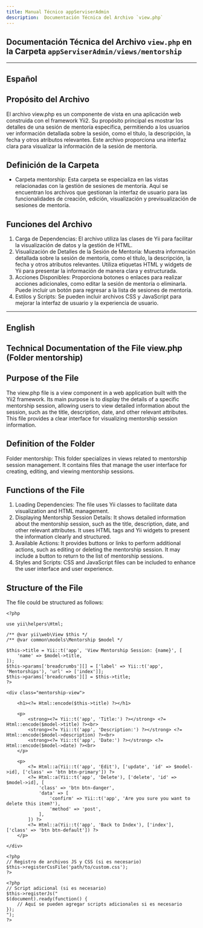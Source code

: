 ```yaml
---
title: Manual Técnico appServiserAdmin
description:  Documentación Técnica del Archivo `view.php`
---
```


## Documentación Técnica del Archivo `view.php` en la Carpeta `appServiserAdmin/views/mentorship`

---

## Español

## Propósito del Archivo
El archivo view.php es un componente de vista en una aplicación web construida con el framework Yii2. Su propósito principal es mostrar los detalles de una sesión de mentoría específica, permitiendo a los usuarios ver información detallada sobre la sesión, como el título, la descripción, la fecha y otros atributos relevantes. Este archivo proporciona una interfaz clara para visualizar la información de la sesión de mentoría.

## Definición de la Carpeta
- Carpeta mentorship: Esta carpeta se especializa en las vistas relacionadas con la gestión de sesiones de mentoría. Aquí se encuentran los archivos que gestionan la interfaz de usuario para las funcionalidades de creación, edición, visualización y previsualización de sesiones de mentoría.

## Funciones del Archivo
1. Carga de Dependencias: El archivo utiliza las clases de Yii para facilitar la visualización de datos y la gestión de HTML.
2. Visualización de Detalles de la Sesión de Mentoría:
Muestra información detallada sobre la sesión de mentoría, como el título, la descripción, la fecha y otros atributos relevantes.
Utiliza etiquetas HTML y widgets de Yii para presentar la información de manera clara y estructurada.
3. Acciones Disponibles:
Proporciona botones o enlaces para realizar acciones adicionales, como editar la sesión de mentoría o eliminarla.
Puede incluir un botón para regresar a la lista de sesiones de mentoría.
4. Estilos y Scripts:
Se pueden incluir archivos CSS y JavaScript para mejorar la interfaz de usuario y la experiencia de usuario.

---

## English

## Technical Documentation of the File view.php (Folder mentorship)

## Purpose of the File
The view.php file is a view component in a web application built with the Yii2 framework. Its main purpose is to display the details of a specific mentorship session, allowing users to view detailed information about the session, such as the title, description, date, and other relevant attributes. This file provides a clear interface for visualizing mentorship session information.

## Definition of the Folder
Folder mentorship: This folder specializes in views related to mentorship session management. It contains files that manage the user interface for creating, editing, and viewing mentorship sessions.

## Functions of the File
1. Loading Dependencies: The file uses Yii classes to facilitate data visualization and HTML management.
2. Displaying Mentorship Session Details:
It shows detailed information about the mentorship session, such as the title, description, date, and other relevant attributes.
It uses HTML tags and Yii widgets to present the information clearly and structured.
3. Available Actions:
It provides buttons or links to perform additional actions, such as editing or deleting the mentorship session.
It may include a button to return to the list of mentorship sessions.
4. Styles and Scripts:
CSS and JavaScript files can be included to enhance the user interface and user experience.

## Structure of the File
The file could be structured as follows:

```
<?php

use yii\helpers\Html;

/** @var yii\web\View $this */
/** @var common\models\Mentorship $model */

$this->title = Yii::t('app', 'View Mentorship Session: {name}', [
    'name' => $model->title,
]);
$this->params['breadcrumbs'][] = ['label' => Yii::t('app', 'Mentorships'), 'url' => ['index']];
$this->params['breadcrumbs'][] = $this->title;
?>

<div class="mentorship-view">

    <h1><?= Html::encode($this->title) ?></h1>

    <p>
        <strong><?= Yii::t('app', 'Title:') ?></strong> <?= Html::encode($model->title) ?><br>
        <strong><?= Yii::t('app', 'Description:') ?></strong> <?= Html::encode($model->description) ?><br>
        <strong><?= Yii::t('app', 'Date:') ?></strong> <?= Html::encode($model->date) ?><br>
    </p>

    <p>
        <?= Html::a(Yii::t('app', 'Edit'), ['update', 'id' => $model->id], ['class' => 'btn btn-primary']) ?>
        <?= Html::a(Yii::t('app', 'Delete'), ['delete', 'id' => $model->id], [
            'class' => 'btn btn-danger',
            'data' => [
                'confirm' => Yii::t('app', 'Are you sure you want to delete this item?'),
                'method' => 'post',
            ],
        ]) ?>
        <?= Html::a(Yii::t('app', 'Back to Index'), ['index'], ['class' => 'btn btn-default']) ?>
    </p>

</div>

<?php
// Registro de archivos JS y CSS (si es necesario)
$this->registerCssFile('path/to/custom.css');
?>

<?php 
// Script adicional (si es necesario)
$this->registerJs("
$(document).ready(function() {
    // Aquí se pueden agregar scripts adicionales si es necesario
});
");
?>
```